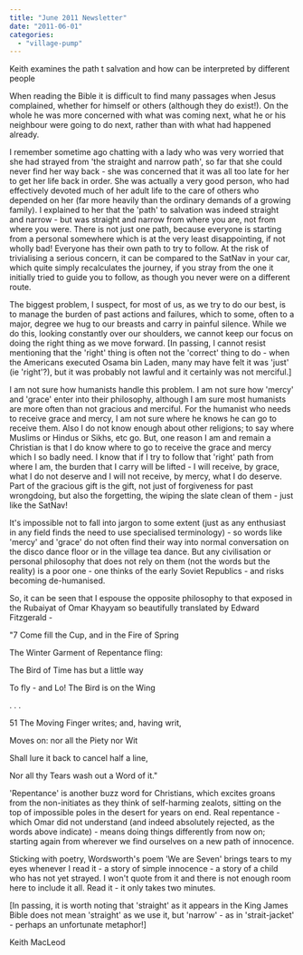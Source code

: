 ```yaml
---
title: "June 2011 Newsletter"
date: "2011-06-01"
categories: 
  - "village-pump"
---
```


Keith examines the path t salvation and how can be interpreted by different people

When reading the Bible it is difficult to find many passages when Jesus complained, whether for himself or others (although they do exist!). On the whole he was more concerned with what was coming next, what he or his neighbour were going to do next, rather than with what had happened already.

I remember sometime ago chatting with a lady who was very worried that she had strayed from 'the straight and narrow path', so far that she could never find her way back - she was concerned that it was all too late for her to get her life back in order. She was actually a very good person, who had effectively devoted much of her adult life to the care of others who depended on her (far more heavily than the ordinary demands of a growing family). I explained to her that the 'path' to salvation was indeed straight and narrow - but was straight and narrow from where you are, not from where you were. There is not just one path, because everyone is starting from a personal somewhere which is at the very least disappointing, if not wholly bad! Everyone has their own path to try to follow. At the risk of trivialising a serious concern, it can be compared to the SatNav in your car, which quite simply recalculates the journey, if you stray from the one it initially tried to guide you to follow, as though you never were on a different route.

The biggest problem, I suspect, for most of us, as we try to do our best, is to manage the burden of past actions and failures, which to some, often to a major, degree we hug to our breasts and carry in painful silence. While we do this, looking constantly over our shoulders, we cannot keep our focus on doing the right thing as we move forward. \[In passing, I cannot resist mentioning that the 'right' thing is often not the 'correct' thing to do - when the Americans executed Osama bin Laden, many may have felt it was 'just' (ie 'right'?), but it was probably not lawful and it certainly was not merciful.\]

I am not sure how humanists handle this problem. I am not sure how 'mercy' and 'grace' enter into their philosophy, although I am sure most humanists are more often than not gracious and merciful. For the humanist who needs to receive grace and mercy, I am not sure where he knows he can go to receive them. Also I do not know enough about other religions; to say where Muslims or Hindus or Sikhs, etc go. But, one reason I am and remain a Christian is that I do know where to go to receive the grace and mercy which I so badly need. I know that if I try to follow that 'right' path from where I am, the burden that I carry will be lifted - I will receive, by grace, what I do not deserve and I will not receive, by mercy, what I do deserve. Part of the gracious gift is the gift, not just of forgiveness for past wrongdoing, but also the forgetting, the wiping the slate clean of them - just like the SatNav!

It's impossible not to fall into jargon to some extent (just as any enthusiast in any field finds the need to use specialised terminology) - so words like 'mercy' and 'grace' do not often find their way into normal conversation on the disco dance floor or in the village tea dance. But any civilisation or personal philosophy that does not rely on them (not the words but the reality) is a poor one - one thinks of the early Soviet Republics - and risks becoming de-humanised.

So, it can be seen that I espouse the opposite philosophy to that exposed in the Rubaiyat of Omar Khayyam so beautifully translated by Edward Fitzgerald -

"7 Come fill the Cup, and in the Fire of Spring

The Winter Garment of Repentance fling:

The Bird of Time has but a little way

To fly - and Lo! The Bird is on the Wing

. . .

51 The Moving Finger writes; and, having writ,

Moves on: nor all the Piety nor Wit

Shall lure it back to cancel half a line,

Nor all thy Tears wash out a Word of it."

'Repentance' is another buzz word for Christians, which excites groans from the non-initiates as they think of self-harming zealots, sitting on the top of impossible poles in the desert for years on end. Real repentance - which Omar did not understand (and indeed absolutely rejected, as the words above indicate) - means doing things differently from now on; starting again from wherever we find ourselves on a new path of innocence.

Sticking with poetry, Wordsworth's poem 'We are Seven' brings tears to my eyes whenever I read it - a story of simple innocence - a story of a child who has not yet strayed. I won't quote from it and there is not enough room here to include it all. Read it - it only takes two minutes.

\[In passing, it is worth noting that 'straight' as it appears in the King James Bible does not mean 'straight' as we use it, but 'narrow' - as in 'strait-jacket' - perhaps an unfortunate metaphor!\]

Keith MacLeod
